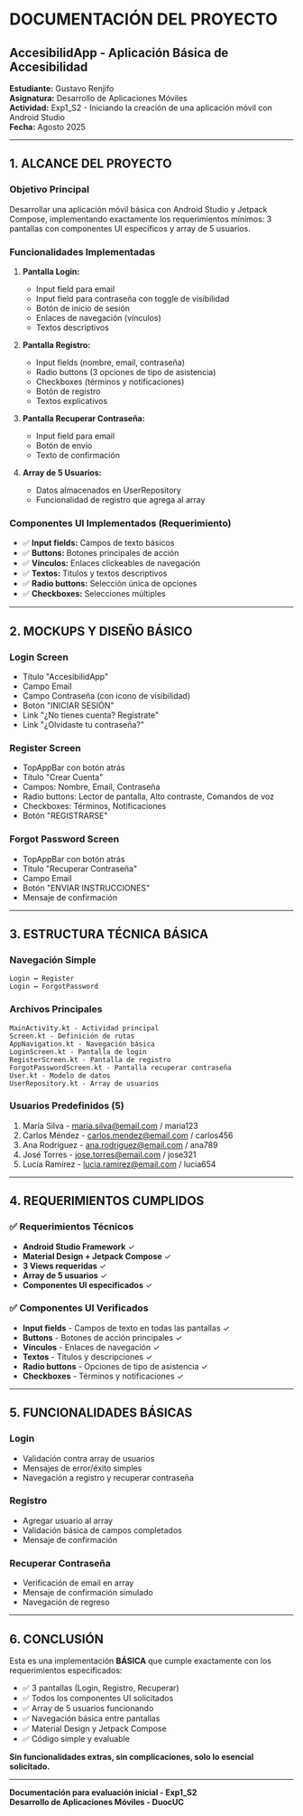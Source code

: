 # DOCUMENTACIÓN DEL PROYECTO
## AccesibilidApp - Aplicación Básica de Accesibilidad

**Estudiante:** Gustavo Renjifo  
**Asignatura:** Desarrollo de Aplicaciones Móviles  
**Actividad:** Exp1_S2 - Iniciando la creación de una aplicación móvil con Android Studio  
**Fecha:** Agosto 2025

---

## 1. ALCANCE DEL PROYECTO

### Objetivo Principal
Desarrollar una aplicación móvil básica con Android Studio y Jetpack Compose, implementando exactamente los requerimientos mínimos: 3 pantallas con componentes UI específicos y array de 5 usuarios.

### Funcionalidades Implementadas
1. **Pantalla Login:**
   - Input field para email
   - Input field para contraseña con toggle de visibilidad
   - Botón de inicio de sesión
   - Enlaces de navegación (vínculos)
   - Textos descriptivos

2. **Pantalla Registro:**
   - Input fields (nombre, email, contraseña)
   - Radio buttons (3 opciones de tipo de asistencia)
   - Checkboxes (términos y notificaciones)  
   - Botón de registro
   - Textos explicativos

3. **Pantalla Recuperar Contraseña:**
   - Input field para email
   - Botón de envío
   - Texto de confirmación

4. **Array de 5 Usuarios:**
   - Datos almacenados en UserRepository
   - Funcionalidad de registro que agrega al array

### Componentes UI Implementados (Requerimiento)
- ✅ **Input fields:** Campos de texto básicos
- ✅ **Buttons:** Botones principales de acción
- ✅ **Vínculos:** Enlaces clickeables de navegación
- ✅ **Textos:** Títulos y textos descriptivos
- ✅ **Radio buttons:** Selección única de opciones
- ✅ **Checkboxes:** Selecciones múltiples

---

## 2. MOCKUPS Y DISEÑO BÁSICO

### Login Screen
- Título "AccesibilidApp"
- Campo Email
- Campo Contraseña (con icono de visibilidad)
- Botón "INICIAR SESIÓN"
- Link "¿No tienes cuenta? Regístrate"
- Link "¿Olvidaste tu contraseña?"

### Register Screen  
- TopAppBar con botón atrás
- Título "Crear Cuenta"
- Campos: Nombre, Email, Contraseña
- Radio buttons: Lector de pantalla, Alto contraste, Comandos de voz
- Checkboxes: Términos, Notificaciones
- Botón "REGISTRARSE"

### Forgot Password Screen
- TopAppBar con botón atrás
- Título "Recuperar Contraseña" 
- Campo Email
- Botón "ENVIAR INSTRUCCIONES"
- Mensaje de confirmación

---

## 3. ESTRUCTURA TÉCNICA BÁSICA

### Navegación Simple
```
Login ↔ Register
Login ↔ ForgotPassword
```

### Archivos Principales
```
MainActivity.kt - Actividad principal
Screen.kt - Definición de rutas
AppNavigation.kt - Navegación básica
LoginScreen.kt - Pantalla de login
RegisterScreen.kt - Pantalla de registro  
ForgotPasswordScreen.kt - Pantalla recuperar contraseña
User.kt - Modelo de datos
UserRepository.kt - Array de usuarios
```

### Usuarios Predefinidos (5)
1. María Silva - maria.silva@email.com / maria123
2. Carlos Méndez - carlos.mendez@email.com / carlos456  
3. Ana Rodríguez - ana.rodriguez@email.com / ana789
4. José Torres - jose.torres@email.com / jose321
5. Lucía Ramírez - lucia.ramirez@email.com / lucia654

---

## 4. REQUERIMIENTOS CUMPLIDOS

### ✅ Requerimientos Técnicos
- **Android Studio Framework** ✓
- **Material Design + Jetpack Compose** ✓
- **3 Views requeridas** ✓
- **Array de 5 usuarios** ✓
- **Componentes UI especificados** ✓

### ✅ Componentes UI Verificados
- **Input fields** - Campos de texto en todas las pantallas ✓
- **Buttons** - Botones de acción principales ✓
- **Vínculos** - Enlaces de navegación ✓
- **Textos** - Títulos y descripciones ✓
- **Radio buttons** - Opciones de tipo de asistencia ✓
- **Checkboxes** - Términos y notificaciones ✓

---

## 5. FUNCIONALIDADES BÁSICAS

### Login
- Validación contra array de usuarios
- Mensajes de error/éxito simples
- Navegación a registro y recuperar contraseña

### Registro  
- Agregar usuario al array
- Validación básica de campos completados
- Mensaje de confirmación

### Recuperar Contraseña
- Verificación de email en array
- Mensaje de confirmación simulado
- Navegación de regreso

---

## 6. CONCLUSIÓN

Esta es una implementación **BÁSICA** que cumple exactamente con los requerimientos especificados:

- ✅ 3 pantallas (Login, Registro, Recuperar)
- ✅ Todos los componentes UI solicitados
- ✅ Array de 5 usuarios funcionando
- ✅ Navegación básica entre pantallas
- ✅ Material Design y Jetpack Compose
- ✅ Código simple y evaluable

**Sin funcionalidades extras, sin complicaciones, solo lo esencial solicitado.**

---

**Documentación para evaluación inicial - Exp1_S2**  
**Desarrollo de Aplicaciones Móviles - DuocUC**